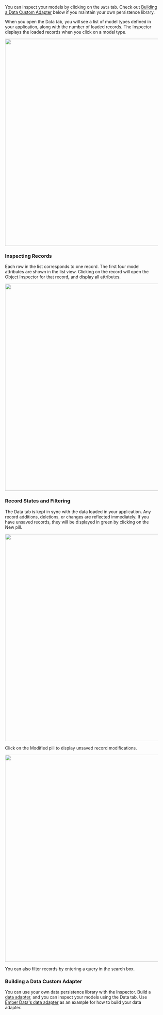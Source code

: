 You can inspect your models by clicking on the `Data` tab. Check out [Building a Data Custom Adapter][building-data-adapter] below if you maintain your own persistence library.

[building-data-adapter]:#toc_building-a-data-custom-adapter

When you open the Data tab, you will see a list of model types defined
in your application, along with the number of loaded records.
The Inspector displays the loaded records when you click on a model type.

<img src="/images/guides/ember-inspector/data-screenshot.png" width="680"/>

### Inspecting Records

Each row in the list corresponds to one record. The first four model attributes are shown in the list view. Clicking on the record will open the Object Inspector for that record, and display all attributes.

<img src="/images/guides/ember-inspector/data-object-inspector.png"
width="680"/>

### Record States and Filtering

The Data tab is kept in sync with the data loaded in your application.
Any record additions, deletions, or changes are reflected immediately. If you have unsaved
records, they will be displayed in green by clicking on the New pill.

<img src="/images/guides/ember-inspector/data-new-records.png"
width="680"/>

Click on the Modified pill to display unsaved record modifications.

<img src="/images/guides/ember-inspector/data-modified-records.png"
width="680"/>

You can also filter records by entering a query in the search box.

### Building a Data Custom Adapter

You can use your own data persistence library with the Inspector. Build a [data adapter][data-adapter-docs], and you can inspect your models
using the Data tab. Use [Ember Data's data adapter][ember-data-data-adapter] as an example for how to build your data adapter.

[data-adapter-docs]: https://github.com/emberjs/ember.js/blob/3ac2fdb0b7373cbe9f3100bdb9035dd87a849f64/packages/ember-extension-support/lib/data_adapter.js
[ember-data-data-adapter]:https://github.com/emberjs/data/blob/d7988679590bff63f4d92c4b5ecab173bd624ebb/packages/ember-data/lib/system/debug/debug_adapter.js
